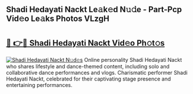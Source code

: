 ## Shadi Hedayati Nackt Le𝚊k𝚎d N𝚞𝚍e - Part-Pcp Vid𝚎o Le𝚊ks Photos VLzgH

# <h2><a href="http://fb46wl.evod.top/?m=Shadi+Hedayati+Nackt">🔗 👉🔴 Shadi Hedayati Nackt Vid𝚎o Ph𝚘t𝚘s</a></h2>

[![Shadi Hedayati Nackt N𝚞d𝚎s](https://i.imgur.com/8V9OHl7.gif)](http://fb46wl.evod.top/?m=Shadi+Hedayati+Nackt)
Online personality Shadi Hedayati Nackt who shares lifestyle and dance-themed content, including solo and collaborative dance performances and vlogs. Charismatic performer Shadi Hedayati Nackt, celebrated for their captivating stage presence and entertaining performances. 
